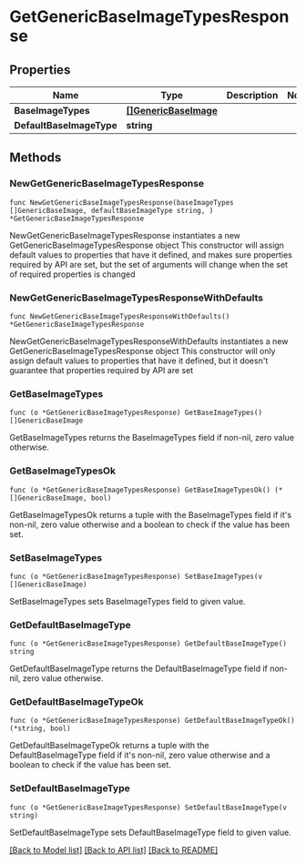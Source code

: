 # GetGenericBaseImageTypesResponse

## Properties

Name | Type | Description | Notes
------------ | ------------- | ------------- | -------------
**BaseImageTypes** | [**[]GenericBaseImage**](GenericBaseImage.md) |  | 
**DefaultBaseImageType** | **string** |  | 

## Methods

### NewGetGenericBaseImageTypesResponse

`func NewGetGenericBaseImageTypesResponse(baseImageTypes []GenericBaseImage, defaultBaseImageType string, ) *GetGenericBaseImageTypesResponse`

NewGetGenericBaseImageTypesResponse instantiates a new GetGenericBaseImageTypesResponse object
This constructor will assign default values to properties that have it defined,
and makes sure properties required by API are set, but the set of arguments
will change when the set of required properties is changed

### NewGetGenericBaseImageTypesResponseWithDefaults

`func NewGetGenericBaseImageTypesResponseWithDefaults() *GetGenericBaseImageTypesResponse`

NewGetGenericBaseImageTypesResponseWithDefaults instantiates a new GetGenericBaseImageTypesResponse object
This constructor will only assign default values to properties that have it defined,
but it doesn't guarantee that properties required by API are set

### GetBaseImageTypes

`func (o *GetGenericBaseImageTypesResponse) GetBaseImageTypes() []GenericBaseImage`

GetBaseImageTypes returns the BaseImageTypes field if non-nil, zero value otherwise.

### GetBaseImageTypesOk

`func (o *GetGenericBaseImageTypesResponse) GetBaseImageTypesOk() (*[]GenericBaseImage, bool)`

GetBaseImageTypesOk returns a tuple with the BaseImageTypes field if it's non-nil, zero value otherwise
and a boolean to check if the value has been set.

### SetBaseImageTypes

`func (o *GetGenericBaseImageTypesResponse) SetBaseImageTypes(v []GenericBaseImage)`

SetBaseImageTypes sets BaseImageTypes field to given value.


### GetDefaultBaseImageType

`func (o *GetGenericBaseImageTypesResponse) GetDefaultBaseImageType() string`

GetDefaultBaseImageType returns the DefaultBaseImageType field if non-nil, zero value otherwise.

### GetDefaultBaseImageTypeOk

`func (o *GetGenericBaseImageTypesResponse) GetDefaultBaseImageTypeOk() (*string, bool)`

GetDefaultBaseImageTypeOk returns a tuple with the DefaultBaseImageType field if it's non-nil, zero value otherwise
and a boolean to check if the value has been set.

### SetDefaultBaseImageType

`func (o *GetGenericBaseImageTypesResponse) SetDefaultBaseImageType(v string)`

SetDefaultBaseImageType sets DefaultBaseImageType field to given value.



[[Back to Model list]](../README.md#documentation-for-models) [[Back to API list]](../README.md#documentation-for-api-endpoints) [[Back to README]](../README.md)


